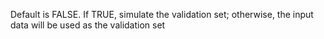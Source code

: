 Default is FALSE. If TRUE, simulate the validation set; otherwise, the input data will be used as the validation set